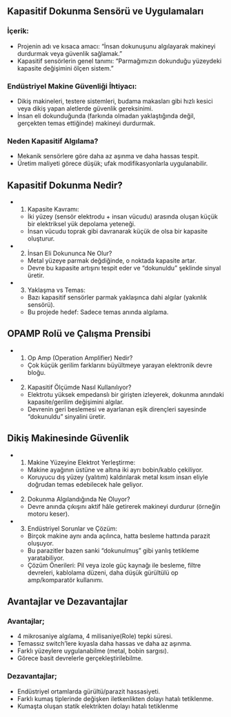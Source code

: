 ## Kapasitif Dokunma Sensörü ve Uygulamaları

### İçerik:

* Projenin adı ve kısaca amacı: “İnsan dokunuşunu algılayarak makineyi durdurmak veya güvenlik sağlamak.”
* Kapasitif sensörlerin genel tanımı: “Parmağımızın dokunduğu yüzeydeki kapasite değişimini ölçen sistem.”

### Endüstriyel Makine Güvenliği İhtiyacı:

*   Dikiş makineleri, testere sistemleri, budama makasları gibi hızlı kesici veya dikiş yapan aletlerde güvenlik gereksinimi.
*   İnsan eli dokunduğunda (farkında olmadan yaklaştığında değil, gerçekten temas ettiğinde) makineyi durdurmak.

### Neden Kapasitif Algılama?

*   Mekanik sensörlere göre daha az aşınma ve daha hassas tespit.
*   Üretim maliyeti görece düşük; ufak modifikasyonlarla uygulanabilir.


## Kapasitif Dokunma Nedir?

* 1) Kapasite Kavramı:
    * İki yüzey (sensör elektrodu + insan vücudu) arasında oluşan küçük bir elektriksel yük depolama yeteneği.
    * İnsan vücudu toprak gibi davranarak küçük de olsa bir kapasite oluşturur.

* 2) İnsan Eli Dokununca Ne Olur?
    * Metal yüzeye parmak değdiğinde, o noktada kapasite artar.
    * Devre bu kapasite artışını tespit eder ve “dokunuldu” şeklinde sinyal üretir.

* 3) Yaklaşma vs Temas:
    * Bazı kapasitif sensörler parmak yaklaşınca dahi algılar (yakınlık sensörü).
    * Bu projede hedef: Sadece temas anında algılama.


## OPAMP Rolü ve Çalışma Prensibi

* 1) Op Amp (Operation Amplifier) Nedir?
    * Çok küçük gerilim farklarını büyültmeye yarayan elektronik devre bloğu.

* 2) Kapasitif Ölçümde Nasıl Kullanılıyor?
    * Elektrotu yüksek empedanslı bir girişten izleyerek, dokunma anındaki kapasite/gerilim değişimini algılar.
    * Devrenin geri beslemesi ve ayarlanan eşik dirençleri sayesinde “dokunuldu” sinyalini üretir.

## Dikiş Makinesinde Güvenlik

* 1) Makine Yüzeyine Elektrot Yerleştirme:
    * Makine ayağının üstüne ve altına iki ayrı bobin/kablo çekiliyor.
    * Koruyucu dış yüzey (yalıtım) kaldırılarak metal kısım insan eliyle doğrudan temas edebilecek hale geliyor.

* 2) Dokunma Algılandığında Ne Oluyor?
    * Devre anında çıkışını aktif hâle getirerek makineyi durdurur (örneğin motoru keser).

* 3) Endüstriyel Sorunlar ve Çözüm:
    * Birçok makine aynı anda açılınca, hatta besleme hattında parazit oluşuyor.
    * Bu parazitler bazen sanki “dokunulmuş” gibi yanlış tetikleme yaratabiliyor.
    * Çözüm Önerileri: Pil veya izole güç kaynağı ile besleme, filtre devreleri, kablolama düzeni, daha düşük gürültülü op amp/komparatör kullanımı.

## Avantajlar ve Dezavantajlar

### Avantajlar;
* 4 mikrosaniye algılama, 4 milisaniye(Role) tepki süresi.
* Temassız switch’lere kıyasla daha hassas ve daha az aşınma.
* Farklı yüzeylere uygulanabilme (metal, bobin sargısı).
* Görece basit devrelerle gerçekleştirilebilme.

### Dezavantajlar;
* Endüstriyel ortamlarda gürültü/parazit hassasiyeti.
* Farklı kumaş tiplerinde değişken iletkenlikten dolayı hatalı tetiklenme.
* Kumaşta oluşan statik elektrikten dolayı hatalı tetiklenme